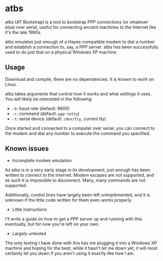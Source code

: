 # atbs

atbs (AT Bootstrap) is a tool to bootstrap PPP connections (or whatever else)
over serial, useful for connecting ancient machines to the Internet like it's
the late 1990s.

atbs emulates just enough of a Hayes-compatible modem to dial a number and
establish a connection to, say, a PPP server.
atbs has been successfully used to do just that on a physical Windows XP
machine.

## Usage

Download and compile, there are no dependencies.
It is known to work on Linux.

atbs takes arguments that control how it works and what settings it uses.
You will likely be interested in the following:

- `-b`: baud rate (default: 9600)
- `-c`: command (default: `ppp notty`)
- `-t`: serial device (default: `/dev/tty`, current tty)

Once started and connected to a computer over serial, you can connect to the
modem and dial any number to execute the command you specified.

## Known issues

- Incomplete modem emulation

As atbs is in a very early stage in its development, just enough has been
written to connect to the Internet.
Modem escapes are not supported, and as such it is impossible to disconnect.
Many, many commands are not supported.

Additionally, control lines have largely been left unimplemented, and it is
unknown if the little code written for them even works properly.

- Little instructions

I'll write a guide on how to get a PPP server up and running with this
eventually, but for now you're left on your own.

- Largely untested

The only testing I have done with this has me plugging it into a Windows XP
machine and hoping for the best; while it hasn't let me down yet, it will most
certainly let you down if you aren't using it exactly like how I am.
